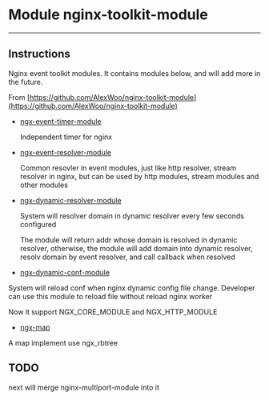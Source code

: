 # Module nginx-toolkit-module
---
## Instructions

Nginx event toolkit modules. It contains modules below, and will add more in the future.

From [https://github.com/AlexWoo/nginx-toolkit-module](https://github.com/AlexWoo/nginx-toolkit-module)

- [ngx-event-timer-module](doc/ngx-event-timer-module.md)

	Independent timer for nginx

- [ngx-event-resolver-module](doc/ngx-event-resolver-module.md)

	Common resovler in event modules, just like http resolver, stream resolver in nginx, but can be used by http modules, stream modules and other modules

- [ngx-dynamic-resolver-module](doc/ngx-dynamic-resolver-module.md)

	System will resolver domain in dynamic resolver every few seconds configured

	The module will return addr whose domain is resolved in dynamic resolver, otherwise, the module will add domain into dynamic resolver, resolv domain by event resolver, and call callback when resolved

- [ngx-dynamic-conf-module](doc/ngx-dynamic-conf-module.md)

System will reload conf when nginx dynamic config file change. Developer can use this module to reload file without reload nginx worker

Now it support NGX\_CORE\_MODULE and NGX\_HTTP\_MODULE

- [ngx-map](doc/ngx-map.md)

A map implement use ngx_rbtree

## TODO

next will merge nginx-multiport-module into it
